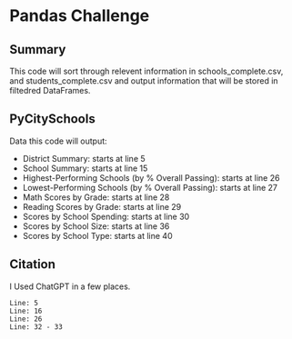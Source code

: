 # Pandas Challenge
## Summary
This code will sort through relevent information in schools_complete.csv, and students_complete.csv and output information that will be stored in filtedred DataFrames.

## PyCitySchools
Data this code will output:

+  District Summary: starts at line 5
+  School Summary: starts at line 15 
+  Highest-Performing Schools (by % Overall Passing): starts at line 26
+  Lowest-Performing Schools (by % Overall Passing): starts at line 27
+  Math Scores by Grade: starts at line 28
+  Reading Scores by Grade: starts at line 29
+  Scores by School Spending: starts at line 30
+  Scores by School Size: starts at line 36
+  Scores by School Type: starts at line 40

## Citation
I Used ChatGPT in a few places. 

    Line: 5
    Line: 16
    Line: 26
    Line: 32 - 33
